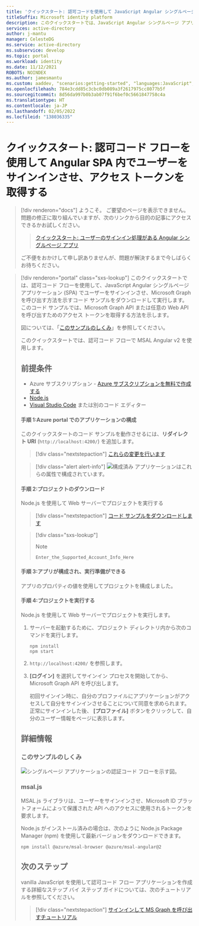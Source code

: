 ```yaml
---
title: 'クイックスタート: 認可コードを使用して JavaScript Angular シングルページ アプリ (SPA) でユーザーをサインインさせて Microsoft Graph を呼び出す | Azure'
titleSuffix: Microsoft identity platform
description: このクイックスタートでは、JavaScript Angular シングルページ アプリケーション (SPA) で認可コード フローを使用して、個人アカウント、職場アカウント、学校アカウントのユーザーをサインインさせ、Microsoft Graph を呼び出す方法について説明します。
services: active-directory
author: j-mantu
manager: CelesteDG
ms.service: active-directory
ms.subservice: develop
ms.topic: portal
ms.workload: identity
ms.date: 11/12/2021
ROBOTS: NOINDEX
ms.author: jamesmantu
ms.custom: aaddev, "scenarios:getting-started", "languages:JavaScript", devx-track-js, mode-other
ms.openlocfilehash: 784e3cdd85c3cbc0db089a3f2617975cc8077b5f
ms.sourcegitcommit: 8d56da997b0b3ab07f91f6bef0c5661847758c4a
ms.translationtype: HT
ms.contentlocale: ja-JP
ms.lasthandoff: 02/05/2022
ms.locfileid: "138036335"
---
```

# <a name="quickstart-sign-in-and-get-an-access-token-in-an-angular-spa-using-the-auth-code-flow"></a>クイックスタート: 認可コード フローを使用して Angular SPA 内でユーザーをサインインさせ、アクセス トークンを取得する


> [!div renderon="docs"]
> ようこそ。 ご要望のページを表示できません。 問題の修正に取り組んでいますが、次のリンクから目的の記事にアクセスできるかお試しください。
>
> > [クイックスタート: ユーザーのサインイン処理がある Angular シングルページ アプリ](single-page-app-quickstart.md?pivots=devlang-angular)
> 
> ご不便をおかけして申し訳ありませんが、問題が解決するまで今しばらくお待ちください。
 
> [!div renderon="portal" class="sxs-lookup"]
> このクイックスタートでは、認可コード フローを使用して、JavaScript Angular シングルページ アプリケーション (SPA) でユーザーをサインインさせ、Microsoft Graph を呼び出す方法を示すコード サンプルをダウンロードして実行します。 このコード サンプルでは、Microsoft Graph API または任意の Web API を呼び出すためのアクセス トークンを取得する方法を示します。
> 
> 図については、「[このサンプルのしくみ](#how-the-sample-works)」を参照してください。
> 
> このクイックスタートでは、認可コード フローで MSAL Angular v2 を使用します。
> 
> ## <a name="prerequisites"></a>前提条件
> 
> * Azure サブスクリプション - [Azure サブスクリプションを無料で作成する](https://azure.microsoft.com/free/?WT.mc_id=A261C142F)
> * [Node.js](https://nodejs.org/en/download/)
> * [Visual Studio Code](https://code.visualstudio.com/download) または別のコード エディター
> 
> #### <a name="step-1-configure-your-application-in-the-azure-portal"></a>手順 1:Azure portal でのアプリケーションの構成
> このクイックスタートのコード サンプルを動作させるには、**リダイレクト URI** (`http://localhost:4200/`) を追加します。
> 
> >[!div class="nextstepaction"]
> >[これらの変更を行います]()
> 
> > [!div class="alert alert-info"]
> > ![構成済み](media/quickstart-v2-javascript/green-check.png) アプリケーションはこれらの属性で構成されています。
> 
>  #### <a name="step-2-download-the-project"></a>手順 2:プロジェクトのダウンロード
> 
> Node.js を使用して Web サーバーでプロジェクトを実行する
> 
> >[!div class="nextstepaction"]
> >[コード サンプルをダウンロードします](https://github.com/Azure-Samples/ms-identity-javascript-angular-spa/archive/main.zip)
> 
> > [!div class="sxs-lookup"]
> > > [!NOTE]
> > > `Enter_the_Supported_Account_Info_Here`
> 
> 
> #### <a name="step-3-your-app-is-configured-and-ready-to-run"></a>手順 3:アプリが構成され、実行準備ができる
> 
> アプリのプロパティの値を使用してプロジェクトを構成しました。
> 
> #### <a name="step-4-run-the-project"></a>手順 4:プロジェクトを実行する
> 
> Node.js を使用して Web サーバーでプロジェクトを実行します。
> 
> 1. サーバーを起動するために、プロジェクト ディレクトリ内から次のコマンドを実行します。
>     ```console
>     npm install
>     npm start
>     ```
> 1. `http://localhost:4200/` を参照します。
> 
> 1. **[ログイン]** を選択してサインイン プロセスを開始してから、Microsoft Graph API を呼び出します。
> 
>     初回サインイン時に、自分のプロファイルにアプリケーションがアクセスして自分をサインインさせることについて同意を求められます。 正常にサインインした後、 **[プロファイル]** ボタンをクリックして、自分のユーザー情報をページに表示します。
> 
> ## <a name="more-information"></a>詳細情報
> 
> ### <a name="how-the-sample-works"></a>このサンプルのしくみ
> 
> ![シングルページ アプリケーションの認証コード フローを示す図。](media/quickstart-v2-javascript-auth-code/diagram-01-auth-code-flow.png)
> 
> ### <a name="msaljs"></a>msal.js
> 
> MSAL.js ライブラリは、ユーザーをサインインさせ、Microsoft ID プラットフォームによって保護された API へのアクセスに使用されるトークンを要求します。
> 
> Node.js がインストール済みの場合は、次のように Node.js Package Manager (npm) を使用して最新バージョンをダウンロードできます。
> 
> ```console
> npm install @azure/msal-browser @azure/msal-angular@2
> ```
> 
> ## <a name="next-steps"></a>次のステップ
> 
> vanilla JavaScript を使用して認可コード フロー アプリケーションを作成する詳細なステップ バイ ステップ ガイドについては、次のチュートリアルを参照してください。
> 
> > [!div class="nextstepaction"]
> > [サインインして MS Graph を呼び出すチュートリアル](./tutorial-v2-javascript-auth-code.md)
